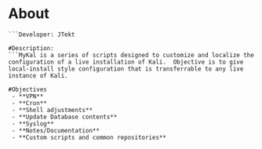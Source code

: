 # About
```Project: MyKal
```Developer: JTekt

#Description:
```MyKal is a series of scripts designed to customize and localize the configuration of a live installation of Kali.  Objective is to give local-install style configuration that is transferrable to any live instance of Kali.

#Objectives
 - **VPN**
 - **Cron**
 - **Shell adjustments**
 - **Update Database contents**
 - **Syslog**
 - **Notes/Documentation**
 - **Custom scripts and common repositories**

